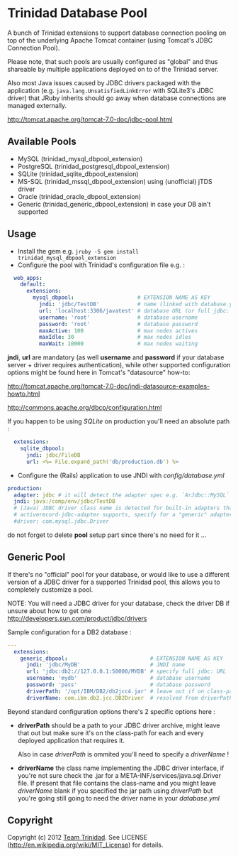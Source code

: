 # Trinidad Database Pool

A bunch of Trinidad extensions to support database connection pooling on top of 
the underlying Apache Tomcat container (using Tomcat's JDBC Connection Pool).

Please note, that such pools are usually configured as "global" and thus 
shareable by multiple applications deployed on to of the Trinidad server.

Also most Java issues caused by JDBC drivers packaged with the application (e.g.
`java.lang.UnsatisfiedLinkError` with SQLite3's JDBC driver) that JRuby inherits
should go away when database connections are managed externally.

http://tomcat.apache.org/tomcat-7.0-doc/jdbc-pool.html

## Available Pools

* MySQL (trinidad_mysql_dbpool_extension)
* PostgreSQL (trinidad_postgresql_dbpool_extension)
* SQLite (trinidad_sqlite_dbpool_extension)
* MS-SQL (trinidad_mssql_dbpool_extension) using (unofficial) jTDS driver
* Oracle (trinidad_oracle_dbpool_extension)
* Generic (trinidad_generic_dbpool_extension) in case your DB ain't supported

## Usage

* Install the gem e.g. `jruby -S gem install trinidad_mysql_dbpool_extension`
* Configure the pool with Trinidad's configuration file e.g. :

```yml
  web_apps:
    default:
      extensions:
        mysql_dbpool:                    # EXTENSION NAME AS KEY
          jndi: 'jdbc/TestDB'            # name (linked with database.yml)
          url: 'localhost:3306/javatest' # database URL (or full jdbc: URL)
          username: 'root'               # database username
          password: 'root'               # database password
          maxActive: 100                 # max nodes actives
          maxIdle: 30                    # max nodes idles
          maxWait: 10000                 # max nodes waiting
```

**jndi**, **url** are mandatory (as well **username** and **password** if your
database server + driver requires authentication), while other supported 
configuration options might be found here in Tomcat's "datasource" how-to:

http://tomcat.apache.org/tomcat-7.0-doc/jndi-datasource-examples-howto.html

http://commons.apache.org/dbcp/configuration.html

If you happen to be using *SQLite* on production you'll need an absolute path :

```yml
  extensions:
    sqlite_dbpool:
      jndi: jdbc/FileDB
      url: <%= File.expand_path('db/production.db') %>
```

* Configure the (Rails) application to use JNDI with *config/database.yml*

```yml
production:
  adapter: jdbc # it will detect the adapter spec e.g. `ArJdbc::MySQL`
  jndi: java:/comp/env/jdbc/TestDB
  # (Java) JDBC driver class name is detected for built-in adapters that
  # activerecord-jdbc-adapter supports, specify for a "generic" adapter
  #driver: com.mysql.jdbc.Driver
```

do not forget to delete **pool** setup part since there's no need for it ...

## Generic Pool

If there's no "official" pool for your database, or would like to use a 
different version of a JDBC driver for a supported Trinidad pool, this allows
you to completely customize a pool.

NOTE: You will need a JDBC driver for your database, check the driver DB if 
unsure about how to get one http://developers.sun.com/product/jdbc/drivers

Sample configuration for a DB2 database :

```yml
---
  extensions:
    generic_dbpool:                          # EXTENSION NAME AS KEY
      jndi: 'jdbc/MyDB'                      # JNDI name
      url: 'jdbc:db2://127.0.0.1:50000/MYDB' # specify full jdbc: URL
      username: 'mydb'                       # database username
      password: 'pass'                       # database password
      driverPath: '/opt/IBM/DB2/db2jcc4.jar' # leave out if on class-path
      driverName: com.ibm.db2.jcc.DB2Driver  # resolved from driverPath jar
```

Beyond standard configuration options there's 2 specific options here :

* **driverPath** should be a path to your JDBC driver archive, might leave that
  out but make sure it's on the class-path for each and every deployed 
  application that requires it.

  Also in case *driverPath* is ommited you'll need to specify a *driverName* !

* **driverName** the class name implementing the JDBC driver interface, if 
  you're not sure check the .jar for a META-INF/services/java.sql.Driver file.
  If present that file contains the class-name and you might leave *driverName*
  blank if you specified the jar path using *driverPath* but you're going still
  going to need the driver name in your *database.yml*

## Copyright

Copyright (c) 2012 [Team Trinidad](https://github.com/trinidad). 
See LICENSE (http://en.wikipedia.org/wiki/MIT_License) for details.
